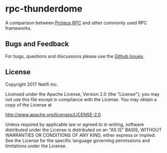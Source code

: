 # rpc-thunderdome
A comparison between [Proteus RPC](https://github.com/netifi/proteus-java) and other commonly used RPC frameworks.

## Bugs and Feedback

For bugs, questions and discussions please use the [Github Issues](https://github.com/netifi/rpc-thunderdome/issues).

## License
Copyright 2017 Netifi Inc.

Licensed under the Apache License, Version 2.0 (the "License"); you may not use this file except in compliance with the License. You may obtain a copy of the License at

http://www.apache.org/licenses/LICENSE-2.0

Unless required by applicable law or agreed to in writing, software distributed under the License is distributed on an "AS IS" BASIS, WITHOUT WARRANTIES OR CONDITIONS OF ANY KIND, either express or implied. See the License for the specific language governing permissions and limitations under the License.
